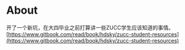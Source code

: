 # About

开了一个新坑，在大四毕业之前打算讲一些ZUCC学生应该知道的事情。  
[https://www.gitbook.com/read/book/hdsky/zucc-student-resources](https://www.gitbook.com/read/book/hdsky/zucc-student-resources)


